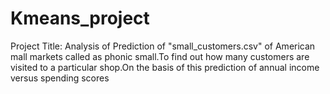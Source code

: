 # Kmeans_project
Project Title: Analysis of Prediction of "small_customers.csv" of American mall markets called as phonic small.To find out how many customers are visited to a particular shop.On the basis of this prediction of annual income versus spending scores
